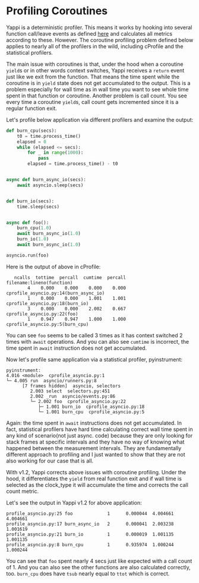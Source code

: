 # Profiling Coroutines

Yappi is a deterministic profiler. This means it works by hooking into several function call/leave events as defined [here](https://docs.python.org/2/library/sys.html#sys.setprofile) and calculates all metrics according to these. However. The coroutine profiling problem defined below applies to nearly all of the profilers in the wild, including cProfile and the 
statistical profilers.

The main issue with coroutines is that, under the hood when a coroutine `yield`s or in other words context switches, Yappi receives a `return` event just like we exit from the function. That means the time spent while the coroutine is in `yield` state does not get accumulated to the output. This is a problem especially for wall time as in wall time you want to see whole time spent in that function or coroutine. Another problem is call count. You see every time a coroutine `yield`s, call count gets incremented since it is a regular function exit.

Let's profile below application via different profilers and examine the output:

```python
def burn_cpu(secs):
    t0 = time.process_time()
    elapsed = 0
    while (elapsed <= secs):
        for _ in range(1000):
            pass
        elapsed = time.process_time() - t0


async def burn_async_io(secs):
    await asyncio.sleep(secs)


def burn_io(secs):
    time.sleep(secs)


async def foo():
    burn_cpu(1.0)
    await burn_async_io(1.0)
    burn_io(1.0)
    await burn_async_io(1.0)

asyncio.run(foo)
```

Here is the output of above in cProfile:

```
   ncalls  tottime  percall  cumtime  percall filename:lineno(function)
        4    0.000    0.000    0.000    0.000 cprofile_asyncio.py:14(burn_async_io)
        1    0.000    0.000    1.001    1.001 cprofile_asyncio.py:18(burn_io)
        3    0.000    0.000    2.002    0.667 cprofile_asyncio.py:22(foo)
        1    0.947    0.947    1.000    1.000 cprofile_asyncio.py:5(burn_cpu)
```

You can see `foo` seems to be called 3 times as it has context switched 2 times with `await` operations. And you can also see `cumtime` is incorrect, the time spent in `await` instruction does not get accumulated.

Now let's profile same application via a statistical profiler, pyinstrument:

```
pyinstrument:
4.016 <module>  cprofile_asyncio.py:1
└─ 4.005 run  asyncio/runners.py:8
      [7 frames hidden]  asyncio, selectors
         2.003 select  selectors.py:451
         2.002 _run  asyncio/events.py:86
         └─ 2.002 foo  cprofile_asyncio.py:22
            ├─ 1.001 burn_io  cprofile_asyncio.py:18
            └─ 1.001 burn_cpu  cprofile_asyncio.py:5
```

Again: the time spent in `await` instructions does not get accumulated. In fact, statistical profilers have hard time calculating correct wall time spent in any kind of scenario(not just async. code) because they are only looking for stack frames at specific intervals and they have no way of knowing what happened between the measurement intervals. They are fundamentally different approach to profiling and I just wanted
to show that they are not also working for our case that is all.

With v1.2, Yappi corrects above issues with coroutine profiling. Under the hood, it differentiates the `yield` from real function exit and
if wall time is selected as the clock_type it will accumulate the time and corrects the call count metric.

Let's see the output in Yappi v1.2 for above application:

```
profile_asyncio.py:25 foo             1      0.000044  4.004661  4.004661
profile_asyncio.py:17 burn_async_io   2      0.000041  2.003238  1.001619
profile_asyncio.py:21 burn_io         1      0.000019  1.001135  1.001135
profile_asyncio.py:8 burn_cpu         1      0.935974  1.000244  1.000244
```

You can see that `foo` spent nearly 4 secs just like expected with a call count of 1.
And you can also see the other functions are also calculated correctly, too. `burn_cpu`
does have `tsub` nearly equal to `ttot` which is correct. 


